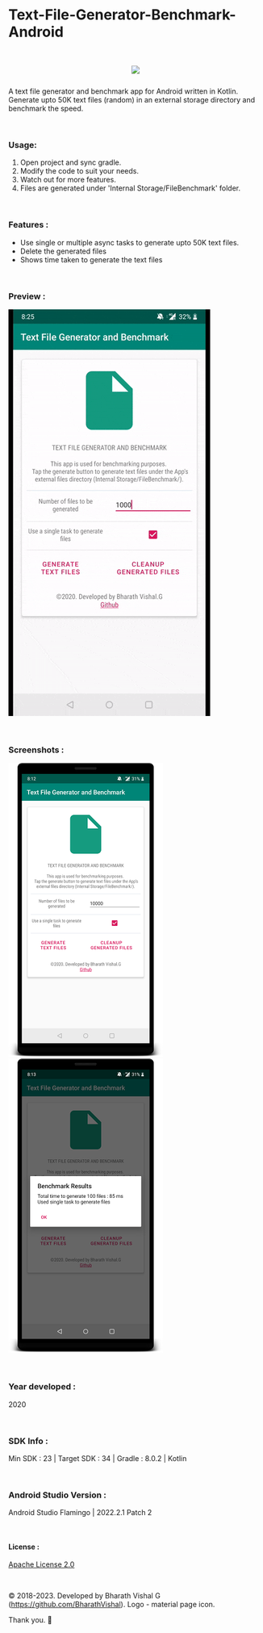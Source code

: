 # Text-File-Generator-Benchmark-Android

<h1 align=center>
<img src="Logo/Icon.png" width=23%>
</h1>

A text file generator and benchmark app for Android written in Kotlin. Generate upto 50K text files (random) in an external storage directory and benchmark the speed.

&nbsp;
### Usage:
1. Open project and sync gradle.
2. Modify the code to suit your needs.
3. Watch out for more features.
4. Files are generated under 'Internal Storage/FileBenchmark' folder.


&nbsp;
### Features :
- Use single or multiple async tasks to generate upto 50K text files.
- Delete the generated files
- Shows time taken to generate the text files

&nbsp;
### Preview : 
![Preview](https://github.com/BharathVishal/Text-File-Generator-Benchmark-Android/blob/master/Preview/PreviewGif.gif)


&nbsp;
### Screenshots : 
![Screenshot 1](https://github.com/BharathVishal/Text-File-Generator-Benchmark-Android/blob/master/Screenshots/1.png?s=20)
![Screenshot 2](https://github.com/BharathVishal/Text-File-Generator-Benchmark-Android/blob/master/Screenshots/2.png?s=20)



&nbsp;
### Year developed : 
2020


&nbsp;

### SDK Info : 
Min SDK : 23  | Target SDK : 34 | Gradle : 8.0.2  | Kotlin

&nbsp;


### Android Studio Version : 
Android Studio Flamingo | 2022.2.1 Patch 2




&nbsp;

#### License : 
[Apache License 2.0](https://github.com/BharathVishal/Text-File-Generator-Benchmark-Android/blob/master/LICENSE)
&nbsp;

&nbsp;


© 2018-2023. Developed by Bharath Vishal G (https://github.com/BharathVishal).
Logo - material page icon.

Thank you. :slightly_smiling_face:

